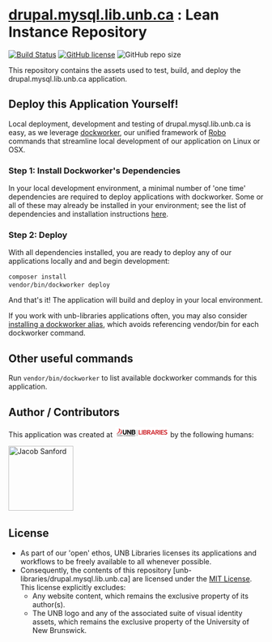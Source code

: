 # [drupal.mysql.lib.unb.ca](https://drupal.mysql.lib.unb.ca/) : Lean Instance Repository
[![Build Status](https://github.com/unb-libraries/drupal.mysql.lib.unb.ca/actions/workflows/test-suite.yaml/badge.svg?branch=prod)](https://github.com/unb-libraries/drupal.mysql.lib.unb.ca/actions/workflows/test-suite.yaml)
[![GitHub license](https://img.shields.io/github/license/unb-libraries/drupal.mysql.lib.unb.ca)](https://github.com/unb-libraries/drupal.mysql.lib.unb.ca/blob/prod/LICENSE)
![GitHub repo size](https://img.shields.io/github/repo-size/unb-libraries/drupal.mysql.lib.unb.ca?label=lean%20repo%20size)

This repository contains the assets used to test, build, and deploy the drupal.mysql.lib.unb.ca application.

## Deploy this Application Yourself!
Local deployment, development and testing of drupal.mysql.lib.unb.ca is easy, as we leverage [dockworker](https://github.com/unb-libraries/dockworker), our unified framework of [Robo](https://robo.li/) commands that streamline local development of our application on Linux or OSX.

### Step 1: Install Dockworker's Dependencies
In your local development environment, a minimal number of 'one time' dependencies are required to deploy applications with dockworker. Some or all of these may already be installed in your environment; see the list of dependencies and installation instructions [here](https://github.com/unb-libraries/dockworker/blob/4.x/docs/prerequisites.md).

### Step 2: Deploy
With all dependencies installed, you are ready to deploy any of our applications locally and and begin development:

```
composer install
vendor/bin/dockworker deploy
```

And that's it! The application will build and deploy in your local environment.

If you work with unb-libraries applications often, you may also consider [installing a dockworker alias](https://gist.github.com/JacobSanford/1448fece856be371060d0f16ccb1b194), which avoids referencing vendor/bin for each dockworker command.

## Other useful commands
Run ```vendor/bin/dockworker``` to list available dockworker commands for this application.

## Author / Contributors
This application was created at [![UNB Libraries](https://github.com/unb-libraries/assets/raw/master/unblibbadge.png "UNB Libraries")](https://lib.unb.ca) by the following humans:

<a href="https://github.com/JacobSanford"><img src="https://avatars.githubusercontent.com/u/244894?v=3" title="Jacob Sanford" width="128" height="128"></a>

## License
- As part of our 'open' ethos, UNB Libraries licenses its applications and workflows to be freely available to all whenever possible.
- Consequently, the contents of this repository [unb-libraries/drupal.mysql.lib.unb.ca] are licensed under the [MIT License](http://opensource.org/licenses/mit-license.html). This license explicitly excludes:
   - Any website content, which remains the exclusive property of its author(s).
   - The UNB logo and any of the associated suite of visual identity assets, which remains the exclusive property of the University of New Brunswick.
